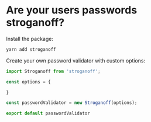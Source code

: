 # Are your users passwords stroganoff?

Install the package:

```bash
yarn add stroganoff
```
Create your own password validator with custom options:

```javascript
import Stroganoff from 'stroganoff';

const options = {

}

const passwordValidator = new Stroganoff(options);

export default passwordValidator
```